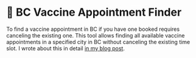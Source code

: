 # 💉 BC Vaccine Appointment Finder

To find a vaccine appointment in BC if you have one booked requires canceling the existing one. This tool allows finding all available vaccine appointments in a specified city in BC without canceling the existing time slot. I wrote about this in detail [in my blog post](https://den.dev/blog/vaccine/).